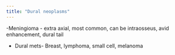 ```yaml
---
title: "Dural neoplasms"
---
```

-Meningioma - extra axial, most common, can be intraosseus, avid enhancement, dural tail
- Dural mets- Breast, lymphoma, small cell, melanoma

